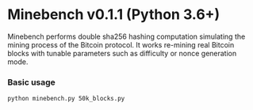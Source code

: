 # Minebench v0.1.1 (Python 3.6+)
Minebench performs double sha256 hashing computation simulating the mining
process of the Bitcoin protocol. It works re-mining real Bitcoin blocks with
tunable parameters such as difficulty or nonce generation mode.

### Basic usage
```bash
python minebench.py 50k_blocks.py
```
